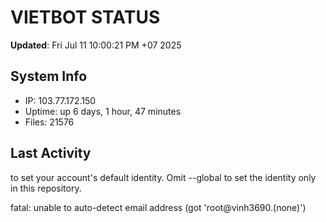 # VIETBOT STATUS
**Updated**: Fri Jul 11 10:00:21 PM +07 2025

## System Info
- IP: 103.77.172.150
- Uptime: up 6 days, 1 hour, 47 minutes
- Files: 21576

## Last Activity

to set your account's default identity.
Omit --global to set the identity only in this repository.

fatal: unable to auto-detect email address (got 'root@vinh3690.(none)')

